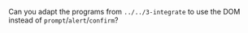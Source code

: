 Can you adapt the programs from `../../3-integrate` to use the DOM instead of
`prompt`/`alert`/`confirm`?
